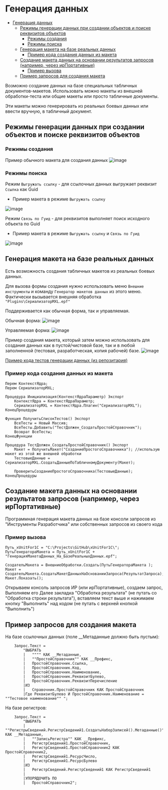 # Генерация данных

<!-- TOC -->

- [Генерация данных](#генерация-данных)
    - [Режимы генерации данных при создании объектов и поиске реквизитов объектов](#режимы-генерации-данных-при-создании-объектов-и-поиске-реквизитов-объектов)
        - [Режимы создания](#режимы-создания)
        - [Режимы поиска](#режимы-поиска)
    - [Генерация макета на базе реальных данных](#генерация-макета-на-базе-реальных-данных)
        - [Пример кода создания данных из макета](#пример-кода-создания-данных-из-макета)
    - [Создание макета данных на основании результатов запросов (например, через ирПортативные)](#создание-макета-данных-на-основании-результатов-запросов-например-через-ирпортативные)
        - [Пример вызова](#пример-вызова)
    - [Пример запросов  для создания макета](#пример-запросов--для-создания-макета)

<!-- /TOC -->

Возможно создание данных на базе специальных табличных документов-макетов.
Использовать можно макеты из внешней обработки-теста или общие макеты или просто табличные документы.

Эти макеты можно генерировать из реальных боевых данных или ввести вручную, в табличный документ.

## Режимы генерации данных при создании объектов и поиске реквизитов объектов

### Режимы создания

Пример обычного макета для создания данных
![image](https://cloud.githubusercontent.com/assets/2920817/5992720/5f5aab0a-aa46-11e4-84df-a0e4dac8d96f.png)

### Режимы поиска

Режим `Выгружать ссылку` - для ссылочных данных выгружает реквизит `Ссылка` как Guid

* Пример макета в режиме `Выгружать ссылку`

![image](https://cloud.githubusercontent.com/assets/2920817/5992725/792740e8-aa46-11e4-9e6c-ca7955c01963.png)

Режим `Связь по Гуид` - для реквизитов выполняет поиск исходного объекта по Guid

* Пример макета в режиме `Выгружать ссылку` и `Связь по Гуид`

![image](https://cloud.githubusercontent.com/assets/2920817/5992741/e7d95684-aa46-11e4-8978-c5b038505a69.png)

## Генерация макета на базе реальных данных

Есть возможность создания табличных макетов из реальных боевых данных.

Для вызова формы создания нужно использовать меню `Внешние инструменты` и команду `Генератор макетов данных` из этого меню. Фактически вызывается внешняя обработка `"Plugins\СериализаторMXL.epf"`

Поддерживается как обычная форма, так и управляемая.

Обычная форма:
![image](https://cloud.githubusercontent.com/assets/2920817/5992794/16b51108-aa49-11e4-9892-9096e5403987.png)

Управляемая форма:
![image](https://cloud.githubusercontent.com/assets/2920817/5992802/8ef7fb6c-aa49-11e4-962b-2bafa1f4ac59.png)

Пример создания макета, который затем можно использовать для создания данных как в пустой/чистовой базе, так и в любой заполненной (тестовая, разработческая, копия рабочей) базе.
![image](https://cloud.githubusercontent.com/assets/2920817/6060933/f50248a6-ad53-11e4-9c90-97e53a1717a2.png)

[Пример кода тестов генерации данных (из репозитария)](/tests/xunit/Plugins/Тесты_СериализаторMXL/Тесты_СериализаторMXL/Ext/ObjectModule.bsl)

### Пример кода создания данных из макета

```bsl
Перем КонтекстЯдра;
Перем СериализаторMXL;

Процедура Инициализация(КонтекстЯдраПараметр) Экспорт
	КонтекстЯдра = КонтекстЯдраПараметр;
	СериализаторMXL = КонтекстЯдра.Плагин("СериализаторMXL");
КонецПроцедуры

Функция ПолучитьСписокТестов() Экспорт
	ВсеТесты = Новый Массив;
	ВсеТесты.Добавить("ТестДолжен_СоздатьПростойСправочник");
	Возврат ВсеТесты;
КонецФункции

Процедура ТестДолжен_СоздатьПростойСправочник() Экспорт
	Макет = ПолучитьМакет("СозданиеПростогоСправочника"); //использую макет из этой же внешней обработки
	ТестовыеДанные = СериализаторMXL.СоздатьДанныеПоТабличномуДокументу(Макет);
	
	ПроверитьСозданиеПростогоСправочника(ТестовыеДанные);
КонецПроцедуры
```

## Создание макета данных на основании результатов запросов (например, через ирПортативные)

Программная генерация макета данных на базе консоли запросов из "Инструменты Разработчика" или собственных запросов из своего кода

### Пример вызова

```bsl
Путь_xUnitFor1C = "C:\Projects\GitHub\xUnitFor1C\";
ПутьГенератораМакета = Путь_xUnitFor1C + "ГенерацияМакетаДанных_На_БазеРеальныхДанных.epf";

СоздательМакета = ВнешниеОбработки.Создать(ПутьГенератораМакета );
Макет = СоздательМакета.СоздатьМакетДанныхНаОснованииЗапроса(РезультатЗапроса);
Макет.Показать();
```

Открываем консоль запросов ИР (или ирПортативные), создаем запрос, Выполняем его
Далее закладка "Обработка результата" (не путать со "Обработка строки результата"), вставляем текст выше и нажимаем кнопку "Выполнить" над кодом (не путать с верхней кнопкой "Выполнить")

## Пример запросов  для создания макета

На базе ссылочных данных (поле __Метаданные должно быть пустым):

```bsl
	Запрос.Текст = 
		"ВЫБРАТЬ
		|	"""" КАК __Метаданные,
		|	""ПростойСправочник"" КАК __Префикс,
		|	ПростойСправочник.Ссылка,
		|	ПростойСправочник.Код,
		|	ПростойСправочник.Наименование,
		|	ПростойСправочник.РеквизитБулево,
		|	ПростойСправочник.РеквизитПеречисление
		|ИЗ
		|	Справочник.ПростойСправочник КАК ПростойСправочник
		|Где РеквизитБулево И ПростойСправочник.Наименование = ""Тестовое наименование"" ";
```

На базе регистров:

```bsl
	Запрос.Текст = 
		"ВЫБРАТЬ
		|	""РегистрыСведений.РегистрСведений1.СоздатьНаборЗаписей().Метаданные()"" КАК __Метаданные,
		|	""ЗаписьРегистра"" КАК __Префикс,
		|	РегистрСведений1.ПростойСправочник,
		|	РегистрСведений1.ПростойСправочник2 КАК ПростойСправочник2,
		|	РегистрСведений1.РесурсЧисло,
		|	РегистрСведений1.РесурсБулево
		|ИЗ
		|	РегистрСведений.РегистрСведений1 КАК РегистрСведений1
		|
		|УПОРЯДОЧИТЬ ПО
		|	ПростойСправочник2";
```